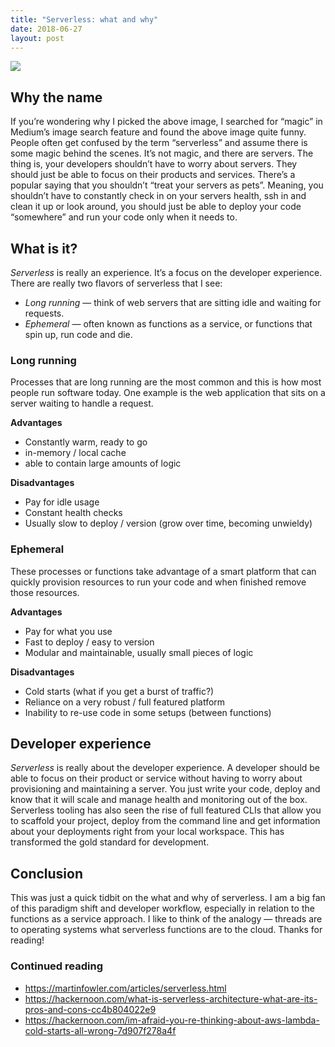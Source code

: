 ```yaml
---
title: "Serverless: what and why"
date: 2018-06-27
layout: post
---
```


![](https://miro.medium.com/max/1400/0*0szAktkvRREYCF8W)


## Why the name

If you’re wondering why I picked the above image, I searched for “magic” in Medium’s image search feature and found the above image quite funny. People often get confused by the term “serverless” and assume there is some magic behind the scenes. It’s not magic, and there are servers. The thing is, your developers shouldn’t have to worry about servers. They should just be able to focus on their products and services. There’s a popular saying that you shouldn’t “treat your servers as pets”. Meaning, you shouldn’t have to constantly check in on your servers health, ssh in and clean it up or look around, you should just be able to deploy your code “somewhere” and run your code only when it needs to.


## What is it?

_Serverless_ is really an experience. It’s a focus on the developer experience. There are really two flavors of serverless that I see:

* _Long running_ — think of web servers that are sitting idle and waiting for requests.
* _Ephemeral_ — often known as functions as a service, or functions that spin up, run code and die.

### Long running

Processes that are long running are the most common and this is how most people run software today. One example is the web application that sits on a server waiting to handle a request.

**Advantages**

* Constantly warm, ready to go
* in-memory / local cache
* able to contain large amounts of logic

**Disadvantages**

* Pay for idle usage
* Constant health checks
* Usually slow to deploy / version (grow over time, becoming unwieldy)

### Ephemeral

These processes or functions take advantage of a smart platform that can quickly provision resources to run your code and when finished remove those resources.

**Advantages**

* Pay for what you use
* Fast to deploy / easy to version
* Modular and maintainable, usually small pieces of logic

**Disadvantages**

* Cold starts (what if you get a burst of traffic?)
* Reliance on a very robust / full featured platform
* Inability to re-use code in some setups (between functions)


## Developer experience

_Serverless_ is really about the developer experience. A developer should be able to focus on their product or service without having to worry about provisioning and maintaining a server. You just write your code, deploy and know that it will scale and manage health and monitoring out of the box. Serverless tooling has also seen the rise of full featured CLIs that allow you to scaffold your project, deploy from the command line and get information about your deployments right from your local workspace. This has transformed the gold standard for development.


## Conclusion

This was just a quick tidbit on the what and why of serverless. I am a big fan of this paradigm shift and developer workflow, especially in relation to the functions as a service approach. I like to think of the analogy — threads are to operating systems what serverless functions are to the cloud. Thanks for reading!

### Continued reading

* <https://martinfowler.com/articles/serverless.html>
* <https://hackernoon.com/what-is-serverless-architecture-what-are-its-pros-and-cons-cc4b804022e9>
* <https://hackernoon.com/im-afraid-you-re-thinking-about-aws-lambda-cold-starts-all-wrong-7d907f278a4f>
